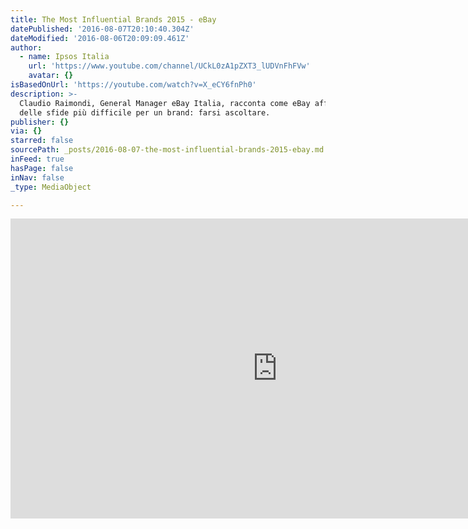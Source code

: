 ```yaml
---
title: The Most Influential Brands 2015 - eBay
datePublished: '2016-08-07T20:10:40.304Z'
dateModified: '2016-08-06T20:09:09.461Z'
author:
  - name: Ipsos Italia
    url: 'https://www.youtube.com/channel/UCkL0zA1pZXT3_lUDVnFhFVw'
    avatar: {}
isBasedOnUrl: 'https://youtube.com/watch?v=X_eCY6fnPh0'
description: >-
  Claudio Raimondi, General Manager eBay Italia, racconta come eBay affronta una
  delle sfide più difficile per un brand: farsi ascoltare.
publisher: {}
via: {}
starred: false
sourcePath: _posts/2016-08-07-the-most-influential-brands-2015-ebay.md
inFeed: true
hasPage: false
inNav: false
_type: MediaObject

---
```

<iframe src="https://cdn.embedly.com/widgets/media.html?src=https%3A%2F%2Fwww.youtube.com%2Fembed%2FX_eCY6fnPh0%3Ffeature%3Doembed&amp;url=http%3A%2F%2Fwww.youtube.com%2Fwatch%3Fv%3DX_eCY6fnPh0&amp;image=https%3A%2F%2Fi.ytimg.com%2Fvi%2FX_eCY6fnPh0%2Fhqdefault.jpg&amp;key=b7d04c9b404c499eba89ee7072e1c4f7&amp;type=text%2Fhtml&amp;schema=youtube" width="854" height="480" scrolling="no" frameborder="0" allowfullscreen="" style=""></iframe>